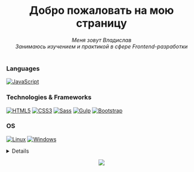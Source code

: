 <h1 align="center">Добро пожаловать на мою страницу</h1>

<p align="center">
    <i>
        Меня зовут Владислав<br>
        Занимаюсь изучением и практикой в сфере Frontend-разработки<br>
    </i><br>
</p>

### Languages
[![JavaScript](https://img.shields.io/badge/javascript-black?style=for-the-badge&logo=javascript)](https://github.com/seelentov)

### Technologies & Frameworks
[![HTML5](https://img.shields.io/badge/html5-black?style=for-the-badge&logo=html5)](https://hub.docker.com/u/seelentov)
[![CSS3](https://img.shields.io/badge/css3-264de4?style=for-the-badge&logo=css3)](https://hub.docker.com/u/seelentov)
[![Sass](https://img.shields.io/badge/sass-cd669a?style=for-the-badge&logo=sass&logoColor=white)](https://github.com/seelentov)
[![Gulp](https://img.shields.io/badge/gulp-d14747?style=for-the-badge&logo=gulp&logoColor=white)](https://github.com/seelentov)
[![Bootstrap](https://img.shields.io/badge/Bootstrap-563D7C?style=for-the-badge&logo=bootstrap&logoColor=white)](https://github.com/seelentov)

### OS
[![Linux](https://img.shields.io/badge/linux-black?style=for-the-badge&logo=Linux)](https://github.com/seelentov)
[![Windows](https://img.shields.io/badge/Windows-black?style=for-the-badge&logo=Windows)](https://github.com/seelentov)


<details>
<p align="center">
  <a href="https://github.com/seelentov">
    <img src="http://github-profile-summary-cards.vercel.app/api/cards/profile-details?username=seelentov&theme=aura" />
  </a>
  <a href="https://github.com/seelentov">
    <img src="http://github-profile-summary-cards.vercel.app/api/cards/stats?username=seelentov&theme=aura" />
  </a>
  <a href="https://github.com/seelentov">
    <img src="http://github-profile-summary-cards.vercel.app/api/cards/productive-time?username=seelentov&theme=aura&utcOffset=8" />
  </a>

</p>
</details>

<p align="center">
  <a href="https://github.com/seelentov">
    <img src="https://komarev.com/ghpvc/?username=seelentov&color=orange&style=flat)" />
  </a>
</p>
<!--

- 🔭 I’m currently working on ...
- 🌱 I’m currently learning ...
- 👯 I’m looking to collaborate on ...
- 🤔 I’m looking for help with ...
- 💬 Ask me about ...
- 📫 How to reach me: ...
- 😄 Pronouns: ...
- ⚡ Fun fact: ...
-->
